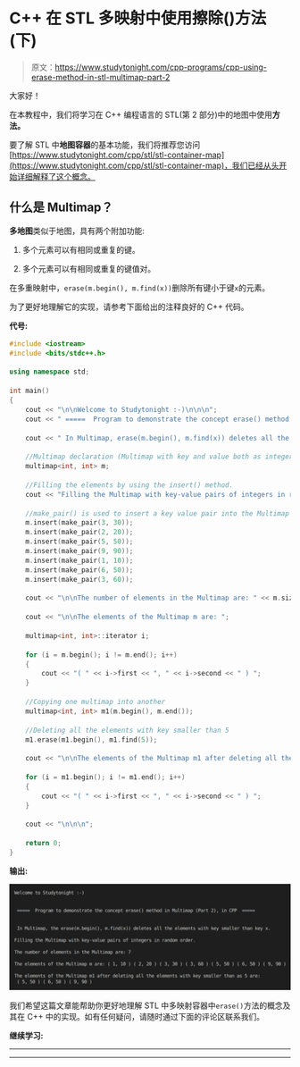 # C++ 在 STL 多映射中使用擦除()方法(下)

> 原文：<https://www.studytonight.com/cpp-programs/cpp-using-erase-method-in-stl-multimap-part-2>

大家好！

在本教程中，我们将学习在 C++ 编程语言的 STL(第 2 部分)中的地图中使用**方法。**

要了解 STL 中**地图容器**的基本功能，我们将推荐您访问[https://www.studytonight.com/cpp/stl/stl-container-map](https://www.studytonight.com/cpp/stl/stl-container-map)，我们已经从头开始详细解释了这个概念。

## 什么是 Multimap？

**多地图**类似于地图，具有两个附加功能:

1.  多个元素可以有相同或重复的键。

2.  多个元素可以有相同或重复的键值对。

在多重映射中，`erase(m.begin(), m.find(x))`删除所有键小于键`x`的元素。

为了更好地理解它的实现，请参考下面给出的注释良好的 C++ 代码。

**代号:**

```cpp
#include <iostream>
#include <bits/stdc++.h>

using namespace std;

int main()
{
    cout << "\n\nWelcome to Studytonight :-)\n\n\n";
    cout << " =====  Program to demonstrate the concept erase() method in Multimap (Part 2), in CPP  ===== \n\n\n";

    cout << " In Multimap, erase(m.begin(), m.find(x)) deletes all the elements with key smaller than key x.\n\n";

    //Multimap declaration (Multimap with key and value both as integers)
    multimap<int, int> m;

    //Filling the elements by using the insert() method.
    cout << "Filling the Multimap with key-value pairs of integers in random order."; //Multimap automatically stores them in increasing order of keys

    //make_pair() is used to insert a key value pair into the Multimap
    m.insert(make_pair(3, 30));
    m.insert(make_pair(2, 20));
    m.insert(make_pair(5, 50));
    m.insert(make_pair(9, 90));
    m.insert(make_pair(1, 10));
    m.insert(make_pair(6, 50));
    m.insert(make_pair(3, 60));

    cout << "\n\nThe number of elements in the Multimap are: " << m.size();

    cout << "\n\nThe elements of the Multimap m are: ";

    multimap<int, int>::iterator i;

    for (i = m.begin(); i != m.end(); i++)
    {
        cout << "( " << i->first << ", " << i->second << " ) ";
    }

    //Copying one multimap into another
    multimap<int, int> m1(m.begin(), m.end());

    //Deleting all the elements with key smaller than 5
    m1.erase(m1.begin(), m1.find(5));

    cout << "\n\nThe elements of the Multimap m1 after deleting all the elements with key smaller than as 5 are:\n ";

    for (i = m1.begin(); i != m1.end(); i++)
    {
        cout << "( " << i->first << ", " << i->second << " ) ";
    }

    cout << "\n\n\n";

    return 0;
} 
```

**输出:**

![C++ erase() Multimap 2](img/0f54f5142a3749f372556bcb1e8075c2.png)

我们希望这篇文章能帮助你更好地理解 STL 中多映射容器中`erase()`方法的概念及其在 C++ 中的实现。如有任何疑问，请随时通过下面的评论区联系我们。

**继续学习:**

* * *

* * *